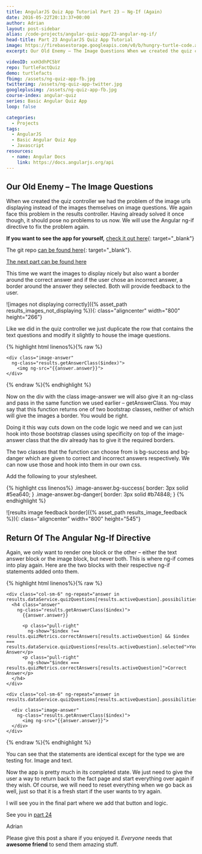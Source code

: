 ```yaml
---
title: AngularJS Quiz App Tutorial Part 23 – Ng-If (Again)
date: 2016-05-22T20:13:37+00:00
author: Adrian
layout: post-sidebar
alias: /code-projects/angular-quiz-app/23-angular-ng-if/
head-title: Part 23 AngularJS Quiz App Tutorial
image: https://firebasestorage.googleapis.com/v0/b/hungry-turtle-code.appspot.com/o/article_images%2FAngular-quiz-part-23_gxzkuu.jpg?alt=media&token=298261de-b7e5-4418-833e-61ca3a111e2b
excerpt: Our Old Enemy – The Image Questions When we created the quiz controller we had the problem of the image urls displaying instead of the images themselves on image questions. We again face this problem in the results controller. Having …

videoID: xxH3dhPC5bY
repo: TurtleFactQuiz
demo: turtlefacts
fbimg: /assets/ng-quiz-app-fb.jpg
twitterimg: /assets/ng-quiz-app-twitter.jpg
googleplusimg: /assets/ng-quiz-app-fb.jpg
course-index: angular-quiz
series: Basic Angular Quiz App
loop: false

categories:
  - Projects
tags:
  - AngularJS
  - Basic Angular Quiz App
  - Javascript
resources:
  - name: Angular Docs
    link: https://docs.angularjs.org/api
---
```

## Our Old Enemy &#8211; The Image Questions

When we created the quiz controller we had the problem of the image urls displaying instead of the images themselves on image questions. We again face this problem in the results controller. Having already solved it once though, it should pose no problems to us now. We will use the Angular ng-if directive to fix the problem again.

**If you want to see the app for yourself,** [check it out here]({{site.baseurl}}/demos/turtlefacts){: target="_blank"}<!--_-->

The git repo [can be found here](https://github.com/adiman9/HungryTurtleFactQuiz){: target="_blank"}<!--_-->.

[The next part can be found here]({{site.baseurl}}/projects/24-finished-angular-project/)

This time we want the images to display nicely but also want a border around the correct answer and if the user chose an incorrect answer, a border around the answer they selected. Both will provide feedback to the user.

![images not displaying correctly]({% asset_path results_images_not_displaying %}){: class="aligncenter" width="800" height="266"}

Like we did in the quiz controller we just duplicate the row that contains the text questions and modify it slightly to house the image questions.

{% highlight html linenos%}{% raw %}
<div class="row">
  <div class="col-sm-6" ng-repeat="answer in results.dataService.quizQuestions[results.activeQuestion].possibilities">
                               	
    <div class="image-answer"
      ng-class="results.getAnswerClass($index)">
        <img ng-src="{{answer.answer}}">
    </div>

  </div>
</div>
{% endraw %}{% endhighlight %}

Now on the div with the class image-answer we will also give it an ng-class and pass in the same function we used earlier &#8211; getAnswerClass. You may say that this function returns one of two bootstrap classes, neither of which will give the images a border. You would be right.

Doing it this way cuts down on the code logic we need and we can just hook into those bootstrap classes using specificity on top of the image-answer class that the div already has to give it the required borders.

The two classes that the function can choose from is bg-success and bg-danger which are given to correct and incorrect answers respectively. We can now use those and hook into them in our own css.

Add the following to your stylesheet.

{% highlight css linenos%}
.image-answer.bg-success{
  border: 3px solid #5ea640;
}
.image-answer.bg-danger{
  border: 3px solid #b74848;
}
{% endhighlight %}

![results image feedback border]({% asset_path results_image_feedback %}){: class="aligncenter" width="800" height="545"}

## Return Of The Angular Ng-If Directive

Again, we only want to render one block or the other &#8211; either the text answer block or the image block, but never both. This is where ng-if comes into play again. Here are the two blocks with their respective ng-if statements added onto them.

{% highlight html linenos%}{% raw %}
<div class="row"
  ng-if="results.dataService.quizQuestions[results.activeQuestion].type === 'text'">
                               
    <div class="col-sm-6" ng-repeat="answer in results.dataService.quizQuestions[results.activeQuestion].possibilities">
      <h4 class="answer"
        ng-class="results.getAnswerClass($index)">
          {{answer.answer}}
                              
          <p class="pull-right"
            ng-show="$index !== results.quizMetrics.correctAnswers[results.activeQuestion] && $index === results.dataService.quizQuestions[results.activeQuestion].selected">Your Answer</p>
          <p class="pull-right"
            ng-show="$index === results.quizMetrics.correctAnswers[results.activeQuestion]">Correct Answer</p>
      </h4>
    </div>

</div>

							
<div class="row"
  ng-if="results.dataService.quizQuestions[results.activeQuestion].type === 'image'">
                               
    <div class="col-sm-6" ng-repeat="answer in results.dataService.quizQuestions[results.activeQuestion].possibilities">
                               		
      <div class="image-answer"
        ng-class="results.getAnswerClass($index)">
          <img ng-src="{{answer.answer}}">
      </div>
    </div>
</div>
{% endraw %}{% endhighlight %}

You can see that the statements are identical except for the type we are testing for. Image and text.

Now the app is pretty much in its completed state. We just need to give the user a way to return back to the fact page and start everything over again if they wish. Of course, we will need to reset everything when we go back as well, just so that it is a fresh start if the user wants to try again.

I will see you in the final part where we add that button and logic.

See you in [part 24]({{site.baseurl}}/projects/24-finished-angular-project/)

Adrian

Please give this post a share if you enjoyed it. _Everyone_ needs that **awesome friend** to send them amazing stuff.
